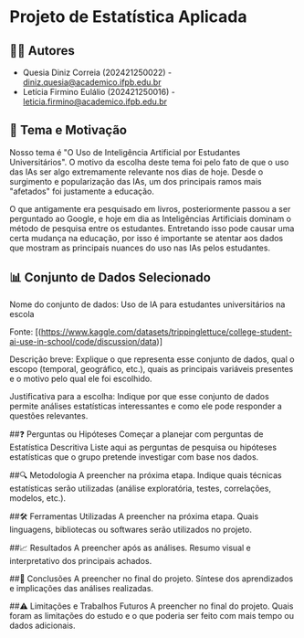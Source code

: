 # Projeto de Estatística Aplicada
## 🧑‍💻 Autores
- Quesia Diniz Correia (202421250022) - diniz.quesia@academico.ifpb.edu.br
- Letícia Firmino Eulálio (202421250016) - leticia.firmino@academico.ifpb.edu.br

## 🎯 Tema e Motivação
Nosso tema é "O Uso de Inteligência Artificial por Estudantes Universitários". O motivo da escolha deste tema foi pelo fato de que o uso das IAs ser algo extremamente relevante nos dias de hoje. Desde o surgimento e popularização das IAs, um dos principais ramos mais "afetados" foi justamente a educação.

O que antigamente era pesquisado em livros, posteriormente passou a ser perguntado ao Google, e hoje em dia as Inteligências Artificiais dominam o método de pesquisa entre os estudantes. Entretando isso pode causar uma certa mudança na educação, por isso é importante se atentar aos dados que mostram as principais nuances do uso nas IAs pelos estudantes.

## 📊 Conjunto de Dados Selecionado
Nome do conjunto de dados:
Uso de IA para estudantes universitários na escola 

Fonte:
[(https://www.kaggle.com/datasets/trippinglettuce/college-student-ai-use-in-school/code/discussion/data)]

Descrição breve:
Explique o que representa esse conjunto de dados, qual o escopo (temporal, geográfico, etc.), quais as principais variáveis presentes e o motivo pelo qual ele foi escolhido.

Justificativa para a escolha:
Indique por que esse conjunto de dados permite análises estatísticas interessantes e como ele pode responder a questões relevantes.

##❓ Perguntas ou Hipóteses
Começar a planejar com perguntas de Estatística Descritiva
Liste aqui as perguntas de pesquisa ou hipóteses estatísticas que o grupo pretende investigar com base nos dados.

##🔍 Metodologia
A preencher na próxima etapa.
Indique quais técnicas estatísticas serão utilizadas (análise exploratória, testes, correlações, modelos, etc.).

##🛠️ Ferramentas Utilizadas
A preencher na próxima etapa.
Quais linguagens, bibliotecas ou softwares serão utilizados no projeto.

##📈 Resultados
A preencher após as análises.
Resumo visual e interpretativo dos principais achados.

##📌 Conclusões
A preencher no final do projeto.
Síntese dos aprendizados e implicações das análises realizadas.

##⚠️ Limitações e Trabalhos Futuros
A preencher no final do projeto.
Quais foram as limitações do estudo e o que poderia ser feito com mais tempo ou dados adicionais.
